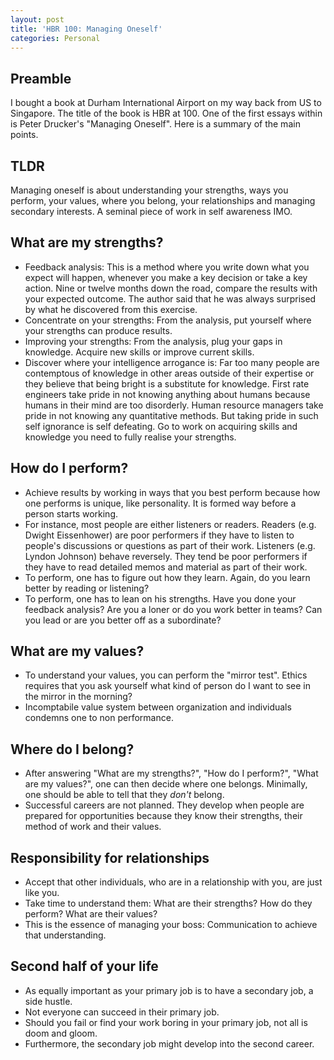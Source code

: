 ```yaml
---
layout: post
title: 'HBR 100: Managing Oneself'
categories: Personal
---
```


## Preamble
I bought a book at Durham International Airport on my way back from US to Singapore. The title of the book is HBR at 100. One of the first essays within is Peter Drucker's "Managing Oneself". Here is a summary of the main points.

## TLDR
Managing oneself is about understanding your strengths, ways you perform, your values, where you belong, your relationships and managing secondary interests. A seminal piece of work in self awareness IMO.

## What are my strengths?
- Feedback analysis: This is a method where you write down what you expect will happen, whenever you make a key decision or take a key action. Nine or twelve months down the road, compare the results with your expected outcome. The author said that he was always surprised by what he discovered from this exercise.
- Concentrate on your strengths: From the analysis, put yourself where your strengths can produce results.
- Improving your strengths: From the analysis, plug your gaps in knowledge. Acquire new skills or improve current skills.
- Discover where your intelligence arrogance is: Far too many people are contemptous of knowledge in other areas outside of their expertise or they believe that being bright is a substitute for knowledge. First rate engineers take pride in not knowing anything about humans because humans in their mind are too disorderly. Human resource managers take pride in not knowing any quantitative methods. But taking pride in such self ignorance is self defeating. Go to work on acquiring skills and knowledge you need to fully realise your strengths.

## How do I perform?
- Achieve results by working in ways that you best perform because how one performs is unique, like personality. It is formed way before a person starts working.
- For instance, most people are either listeners or readers. Readers (e.g. Dwight Eissenhower) are poor performers if they have to listen to people's discussions or questions as part of their work. Listeners (e.g. Lyndon Johnson) behave reversely. They tend be poor performers if they have to read detailed memos and material as part of their work.
- To perform, one has to figure out how they learn. Again, do you learn better by reading or listening?
- To perform, one has to lean on his strengths. Have you done your feedback analysis? Are you a loner or do you work better in teams? Can you lead or are you better off as a subordinate?

## What are my values?
- To understand your values, you can perform the "mirror test". Ethics requires that you ask yourself what kind of person do I want to see in the mirror in the morning?
- Incomptabile value system between organization and individuals condemns one to non performance.

## Where do I belong?
- After answering "What are my strengths?", "How do I perform?", "What are my values?", one can then decide where one belongs. Minimally, one should be able to tell that they *don't* belong.
- Successful careers are not planned. They develop when people are prepared for opportunities because they know their strengths, their method of work and their values.

## Responsibility for relationships
- Accept that other individuals, who are in a relationship with you, are just like you.
- Take time to understand them: What are their strengths? How do they perform? What are their values?
- This is the essence of managing your boss: Communication to achieve that understanding.

## Second half of your life
- As equally important as your primary job is to have a secondary job, a side hustle.
- Not everyone can succeed in their primary job.
- Should you fail or find your work boring in your primary job, not all is doom and gloom. 
- Furthermore, the secondary job might develop into the second career.

